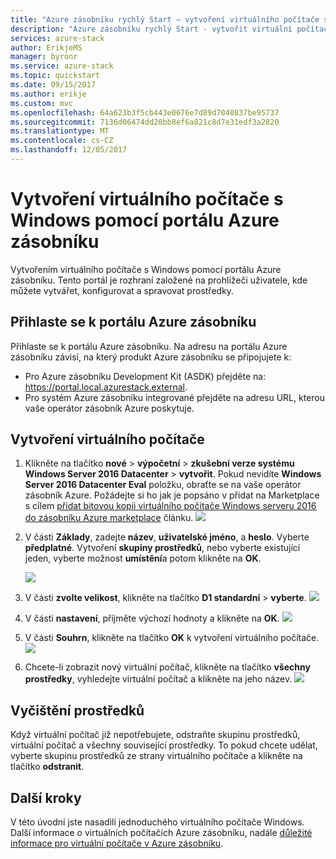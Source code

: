 ```yaml
---
title: "Azure zásobníku rychlý Start – vytvoření virtuálního počítače s Windows"
description: "Azure zásobníku rychlý Start - vytvořit virtuální počítač s Windows pomocí portálu"
services: azure-stack
author: ErikjeMS
manager: byronr
ms.service: azure-stack
ms.topic: quickstart
ms.date: 09/15/2017
ms.author: erikje
ms.custom: mvc
ms.openlocfilehash: 64a623b3f5cb443e0676e7d89d7040837be95737
ms.sourcegitcommit: 7136d06474dd20bb8ef6a821c8d7e31edf3a2820
ms.translationtype: MT
ms.contentlocale: cs-CZ
ms.lasthandoff: 12/05/2017
---
```

# <a name="create-a-windows-virtual-machine-with-the-azure-stack-portal"></a>Vytvoření virtuálního počítače s Windows pomocí portálu Azure zásobníku

Vytvořením virtuálního počítače s Windows pomocí portálu Azure zásobníku. Tento portál je rozhraní založené na prohlížeči uživatele, kde můžete vytvářet, konfigurovat a spravovat prostředky.

## <a name="sign-in-to-the-azure-stack-portal"></a>Přihlaste se k portálu Azure zásobníku

Přihlaste se k portálu Azure zásobníku. Na adresu na portálu Azure zásobníku závisí, na který produkt Azure zásobníku se připojujete k:

* Pro Azure zásobníku Development Kit (ASDK) přejděte na: https://portal.local.azurestack.external.
* Pro systém Azure zásobníku integrované přejděte na adresu URL, kterou vaše operátor zásobník Azure poskytuje.

## <a name="create-a-virtual-machine"></a>Vytvoření virtuálního počítače

1. Klikněte na tlačítko **nové** > **výpočetní** > **zkušební verze systému Windows Server 2016 Datacenter** > **vytvořit**. Pokud nevidíte **Windows Server 2016 Datacenter Eval** položku, obraťte se na vaše operátor zásobník Azure. Požádejte si ho jak je popsáno v přidat na Marketplace s cílem [přidat bitovou kopii virtuálního počítače Windows serveru 2016 do zásobníku Azure marketplace](../azure-stack-add-default-image.md) článku. 
    ![](media/azure-stack-quick-windows-portal/image01.png)
2. V části **Základy**, zadejte **název**, **uživatelské jméno**, a **heslo**. Vyberte **předplatné**. Vytvoření **skupiny prostředků**, nebo vyberte existující jeden, vyberte možnost **umístění**a potom klikněte na **OK**.

    ![](media/azure-stack-quick-windows-portal/image02.png)
3. V části **zvolte velikost**, klikněte na tlačítko **D1 standardní** > **vyberte**.
    ![](media/azure-stack-quick-windows-portal/image03.png)
4. V části **nastavení**, přijměte výchozí hodnoty a klikněte na **OK**.
    ![](media/azure-stack-quick-windows-portal/image04.png)
5. V části **Souhrn**, klikněte na tlačítko **OK** k vytvoření virtuálního počítače. 
    ![](media/azure-stack-quick-windows-portal/image05.png)
6. Chcete-li zobrazit nový virtuální počítač, klikněte na tlačítko **všechny prostředky**, vyhledejte virtuální počítač a klikněte na jeho název.
    ![](media/azure-stack-quick-windows-portal/image06.png)

## <a name="clean-up-resources"></a>Vyčištění prostředků

Když virtuální počítač již nepotřebujete, odstraňte skupinu prostředků, virtuální počítač a všechny související prostředky. To pokud chcete udělat, vyberte skupinu prostředků ze strany virtuálního počítače a klikněte na tlačítko **odstranit**.

## <a name="next-steps"></a>Další kroky
V této úvodní jste nasadili jednoduchého virtuálního počítače Windows. Další informace o virtuálních počítačích Azure zásobníku, nadále [důležité informace pro virtuální počítače v Azure zásobníku](azure-stack-vm-considerations.md).
